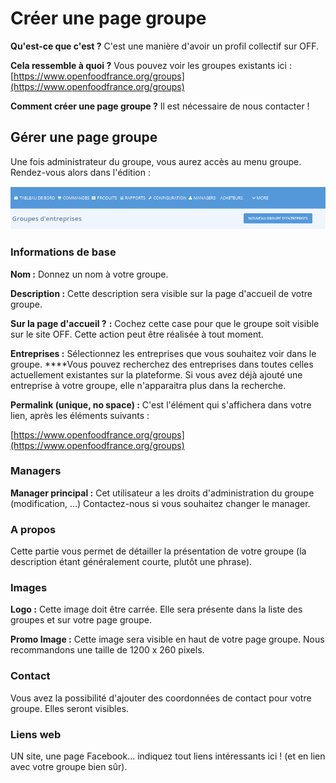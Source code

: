 # Créer une page groupe

**Qu'est-ce que c'est ?** C'est une manière d'avoir un profil collectif sur OFF.

**Cela ressemble à quoi ?** Vous pouvez voir les groupes existants ici : [https://www.openfoodfrance.org/groups](https://www.openfoodfrance.org/groups)

**Comment créer une page groupe ?** Il est nécessaire de nous contacter !

## Gérer une page groupe

Une fois administrateur du groupe, vous aurez accès au menu groupe. Rendez-vous alors dans l'édition :

![](../../.gitbook/assets/image%20%2846%29.png)

### Informations de base

**Nom :** Donnez un nom à votre groupe.

**Description :** Cette description sera visible sur la page d'accueil de votre groupe.

**Sur la page d'accueil ?** **:** Cochez cette case pour que le groupe soit visible sur le site OFF. Cette action peut être réalisée à tout moment.

**Entreprises :** Sélectionnez les entreprises que vous souhaitez voir dans le groupe. ****Vous pouvez recherchez des entreprises dans toutes celles actuellement existantes sur la plateforme. Si vous avez déjà ajouté une entreprise à votre groupe, elle n'apparaitra plus dans la recherche.

**Permalink \(unique, no space\) :** C'est l'élément qui s'affichera dans votre lien, après les éléments suivants :

[https://www.openfoodfrance.org/groups](https://www.openfoodfrance.org/groups)

### Managers

**Manager principal :**  Cet utilisateur a les droits d'administration du groupe \(modification, ...\) Contactez-nous si vous souhaitez changer le manager.

### A propos

Cette partie vous permet de détailler la présentation de votre groupe \(la description étant généralement courte, plutôt une phrase\).

### Images

**Logo :** Cette image doit être carrée. Elle sera présente dans la liste des groupes et sur votre page groupe.

**Promo Image :** Cette image sera visible en haut de votre page groupe. Nous recommandons une taille de 1200 x 260 pixels.

### Contact

Vous avez la possibilité d'ajouter des coordonnées de contact pour votre groupe. Elles seront visibles.

### Liens web

UN site, une page Facebook... indiquez tout liens intéressants ici ! \(et en lien avec votre groupe bien sûr\).

